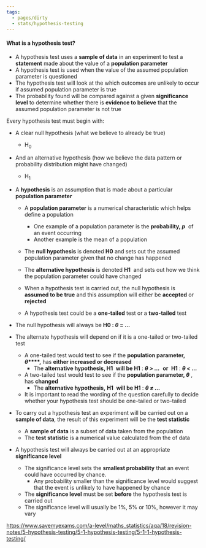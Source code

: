 ```yaml
---
tags:
  - pages/dirty
  - stats/hypothesis-testing
---
```


#### What is a hypothesis test?

- A hypothesis test uses a **sample of data** in an experiment to test a **statement** made about the value of a **population parameter**
- A hypothesis test is used when the value of the assumed population parameter is questioned
- The hypothesis test will look at the which outcomes are unlikely to occur if assumed population parameter is true
- The probability found will be compared against a given **significance level** to determine whether there is **evidence to believe** that the assumed population parameter is not true

Every hypothesis test must begin with:
- A clear null hypothesis (what we believe to already be true)
	- $\text{H}_{0}$
- And an alternative hypothesis (how we believe the data pattern or probability distribution might have changed)
	- $\text{H}_{1}$


- A **hypothesis** is an assumption that is made about a particular **population parameter**
    - A **population parameter** is a numerical characteristic which helps define a population
        - One example of a population parameter is the **probability, _p_**  of an event occurring
        - Another example is the mean of a population
    - The **null hypothesis** is denoted **H0** and sets out the assumed population parameter given that no change has happened
    - The **alternative hypothesis** is denoted **H1**  and sets out how we think the population parameter could have changed
    - When a hypothesis test is carried out, the null hypothesis is **assumed to be true** and this assumption will either be **accepted** or **rejected**

	- A hypothesis test could be a **one-tailed** test or a **two-tailed** test
- The null hypothesis will always be **H0 : _θ_ = ...**
- The alternate hypothesis will depend on if it is a one-tailed or two-tailed test
    - A one-tailed test would test to see if the **population parameter, _θ_****,** has **either increased or decreased**
        - The **alternative hypothesis, H1**  **will be H1** : **_θ > ..._**  **or**  **H1** : **_θ < ..._**
    - A two-tailed test would test to see if the **population parameter, _θ_** , has **changed**
        - The **alternative hypothesis,** **H1**  **will be H1** : **_θ ≠ ..._**  
    - It is important to read the wording of the question carefully to decide whether your hypothesis test should be one-tailed or two-tailed
- To carry out a hypothesis test an experiment will be carried out on a **sample of data**, the result of this experiment will be the **test statistic**
    - A **sample of data** is a subset of data taken from the population
    - The **test statistic** is a numerical value calculated from the of data
- A hypothesis test will always be carried out at an appropriate **significance level**
    - The significance level sets the **smallest probability** that an event could have occurred by chance.
        - Any probability smaller than the significance level would suggest that the event is unlikely to have happened by chance
    - The **significance level** must be set **before** the hypothesis test is carried out
    - The significance level will usually be 1%, 5% or 10%, however it may vary


https://www.savemyexams.com/a-level/maths_statistics/aqa/18/revision-notes/5-hypothesis-testing/5-1-hypothesis-testing/5-1-1-hypothesis-testing/

